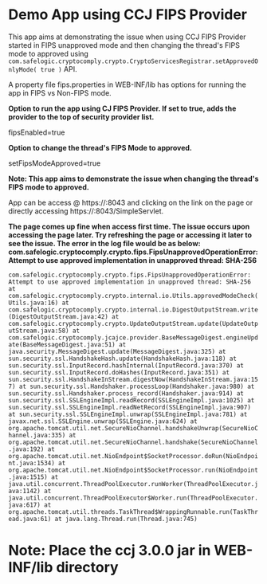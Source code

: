 # Demo App using CCJ FIPS Provider

This app aims at demonstrating the issue when using CCJ FIPS Provider started in FIPS unapproved mode and then changing the thread's FIPS mode to approved using `com.safelogic.cryptocomply.crypto.CryptoServicesRegistrar.setApprovedOnlyMode( true )` API.

A property file fips.properties in WEB-INF/lib has options for running the app in FIPS vs Non-FIPS mode.

**Option to run the app using CJ FIPS Provider. If set to true, adds the provider to the top of security provider list.**

fipsEnabled=true

**Option to change the thread's FIPS Mode to approved.**  

setFipsModeApproved=true 

**Note: This app aims to demonstrate the issue when changing the thread's FIPS mode to approved.**

App can be access @ https://<hostname>:8043 and clicking on the link on the page or directly accessing https://<hostname>:8043/SimpleServlet. 

__The page comes up fine when access first time. The issue occurs upon accessing the page later. Try refreshing the page or accessing it later to see the issue. The error in the log file would be as below: 
com.safelogic.cryptocomply.crypto.fips.FipsUnapprovedOperationError: Attempt to use approved implementation in unapproved thread: SHA-256__

`com.safelogic.cryptocomply.crypto.fips.FipsUnapprovedOperationError: Attempt to use approved implementation in unapproved thread: SHA-256
	at com.safelogic.cryptocomply.crypto.internal.io.Utils.approvedModeCheck(Utils.java:16)
	at com.safelogic.cryptocomply.crypto.internal.io.DigestOutputStream.write(DigestOutputStream.java:42)
	at com.safelogic.cryptocomply.crypto.UpdateOutputStream.update(UpdateOutputStream.java:58)
	at com.safelogic.cryptocomply.jcajce.provider.BaseMessageDigest.engineUpdate(BaseMessageDigest.java:51)
	at java.security.MessageDigest.update(MessageDigest.java:325)
	at sun.security.ssl.HandshakeHash.update(HandshakeHash.java:118)
	at sun.security.ssl.InputRecord.hashInternal(InputRecord.java:370)
	at sun.security.ssl.InputRecord.doHashes(InputRecord.java:351)
	at sun.security.ssl.HandshakeInStream.digestNow(HandshakeInStream.java:157)
	at sun.security.ssl.Handshaker.processLoop(Handshaker.java:980)
	at sun.security.ssl.Handshaker.process_record(Handshaker.java:914)
	at sun.security.ssl.SSLEngineImpl.readRecord(SSLEngineImpl.java:1025)
	at sun.security.ssl.SSLEngineImpl.readNetRecord(SSLEngineImpl.java:907)
	at sun.security.ssl.SSLEngineImpl.unwrap(SSLEngineImpl.java:781)
	at javax.net.ssl.SSLEngine.unwrap(SSLEngine.java:624)
	at org.apache.tomcat.util.net.SecureNioChannel.handshakeUnwrap(SecureNioChannel.java:335)
	at org.apache.tomcat.util.net.SecureNioChannel.handshake(SecureNioChannel.java:192)
	at org.apache.tomcat.util.net.NioEndpoint$SocketProcessor.doRun(NioEndpoint.java:1534)
	at org.apache.tomcat.util.net.NioEndpoint$SocketProcessor.run(NioEndpoint.java:1515)
	at java.util.concurrent.ThreadPoolExecutor.runWorker(ThreadPoolExecutor.java:1142)
	at java.util.concurrent.ThreadPoolExecutor$Worker.run(ThreadPoolExecutor.java:617)
	at org.apache.tomcat.util.threads.TaskThread$WrappingRunnable.run(TaskThread.java:61)
	at java.lang.Thread.run(Thread.java:745)`
	
# Note: Place the ccj 3.0.0 jar in WEB-INF/lib directory 
